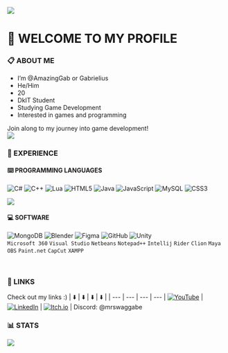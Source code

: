 <img align="left" src="https://img.itch.zone/aW1nLzIwMjA3MTQ2LnBuZw==/original/aCe8xa.png"/> <br>
# 👋 WELCOME TO MY PROFILE

### 📋 ABOUT ME
- I’m @AmazingGab or Gabrielius
- He/Him
- 20
- DkIT Student 
- Studying Game Development
- Interested in games and programming

Join along to my journey into game development!
<br>
<img src="https://visitor-badge.laobi.icu/badge?page_id=amazinggab.amazinggab&left_color=darkslateblue&right_color=rebeccapurple&left_text=Views%20%F0%9F%91%80"/>
<br>

### 🧪 EXPERIENCE
#### ⌨️ PROGRAMMING LANGUAGES 
![C#](https://img.shields.io/badge/c%23-%23239120.svg?style=plastic&logo=csharp&logoColor=white) ![C++](https://img.shields.io/badge/c++-%2300599C.svg?style=plastic&logo=c%2B%2B&logoColor=white) ![Lua](https://img.shields.io/badge/lua-%232C2D72.svg?style=plastic&logo=lua&logoColor=white) ![HTML5](https://img.shields.io/badge/html5-%23E34F26.svg?style=plastic&logo=html5&logoColor=white) ![Java](https://img.shields.io/badge/java-%23ED8B00.svg?style=plastic&logo=openjdk&logoColor=white) ![JavaScript](https://img.shields.io/badge/javascript-%23323330.svg?style=plastic&logo=javascript&logoColor=%23F7DF1E) ![MySQL](https://img.shields.io/badge/mysql-4479A1.svg?style=plastic&logo=mysql&logoColor=white) ![CSS3](https://img.shields.io/badge/css3-%231572B6.svg?style=plastic&logo=css3&logoColor=white)

![](https://github-readme-stats.vercel.app/api/top-langs/?username=amazinggab&theme=omni&hide_border=true&include_all_commits=true&count_private=true&layout=compact)

#### 💻 SOFTWARE

![MongoDB](https://img.shields.io/badge/MongoDB-%234ea94b.svg?style=plastic&logo=mongodb&logoColor=white) ![Blender](https://img.shields.io/badge/blender-%23F5792A.svg?style=plastic&logo=blender&logoColor=white) ![Figma](https://img.shields.io/badge/figma-%23F24E1E.svg?style=plastic&logo=figma&logoColor=white) ![GitHub](https://img.shields.io/badge/github-%23121011.svg?style=plastic&logo=github&logoColor=white) ![Unity](https://img.shields.io/badge/unity-%23000000.svg?style=plastic&logo=unity&logoColor=white) <br>
`Microsoft 360` `Visual Studio` `Netbeans` `Notepad++` `Intellij` `Rider` `Clion` `Maya` `OBS` `Paint.net` `CapCut` `XAMPP`

<br>

### 🔗 LINKS
Check out my links :)
| ⬇️ | ⬇️ | ⬇️ | ⬇️ |
| --- | --- | --- | --- |
[![YouTube](https://img.shields.io/badge/YouTube-%23FF0000.svg?logo=YouTube&logoColor=white)](https://youtube.com/@https://www.youtube.com/@mrswaggabe) | [![LinkedIn](https://img.shields.io/badge/LinkedIn-%230077B5.svg?logo=linkedin&logoColor=white)](https://linkedin.com/in/https://www.linkedin.com/in/gabrielius-mizutavicius/) | [![Itch.io](https://img.shields.io/badge/Itch-%23FF0B34.svg?style=plastic&logo=Itch.io&logoColor=white)](https://amazinggab.itch.io/) | Discord: @mrswaggabe


### 📊 STATS
![](https://nirzak-streak-stats.vercel.app/?user=amazinggab&theme=omni&hide_border=true)

